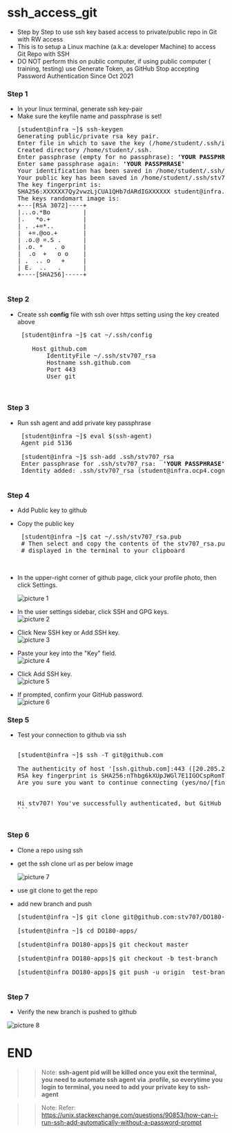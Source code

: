 # ssh_access_git
 - Step by Step to use ssh key based access to private/public repo in Git with RW access
 - This is to setup a Linux machine (a.k.a: developer Machine) to access Git Repo with SSH 
 - DO NOT perform this on public computer, if using public computer ( training, testing) use Generate Token, as GitHub Stop accepting Password Authentication Since Oct 2021

### Step 1
- In your linux terminal, generate ssh key-pair
- Make sure the keyfile name and passphrase is set!
  <pre>
  [student@infra ~]$ ssh-keygen
  Generating public/private rsa key pair.
  Enter file in which to save the key (/home/student/.ssh/id_rsa): <b>/home/student/.ssh/stv707_rsa</b>
  Created directory /home/student/.ssh.
  Enter passphrase (empty for no passphrase): <b>'YOUR PASSPHRASE'</b>
  Enter same passphrase again: <b>'YOUR PASSPHRASE'</b>
  Your identification has been saved in /home/student/.ssh/stv707_rsa.
  Your public key has been saved in /home/student/.ssh/stv707_rsa.pub.
  The key fingerprint is:
  SHA256:XXXXXX7Qy2vwzLjCUA1QHb7dARdIGXXXXXX student@infra.ocp4.cognitoz.org
  The keys randomart image is:
  +---[RSA 3072]----+
  |...o.*Bo         |
  |.   *o.+         |
  | . .+=*..        |
  |  +=.@oo.+       |
  | .o.@ =.S .      |
  | .o. *   . o     | 
  |  .o  +   o o    |
  | .  .. o   +     |
  | E.  ..   .      |
  +----[SHA256]-----+

### Step 2 
- Create ssh **config** file with ssh over https setting using the key created above
   <pre>
   [student@infra ~]$ cat ~/.ssh/config

      Host github.com
          IdentityFile ~/.ssh/stv707_rsa
          Hostname ssh.github.com
          Port 443
          User git
   

### Step 3 
- Run ssh agent and add private key passphrase
   <pre>
   [student@infra ~]$ eval $(ssh-agent)
   Agent pid 5136
    
   [student@infra ~]$ ssh-add .ssh/stv707_rsa
   Enter passphrase for .ssh/stv707_rsa:  <b>'YOUR PASSPHRASE'</b>
   Identity added: .ssh/stv707_rsa (student@infra.ocp4.cognitoz.org) 

### Step 4
- Add Public key to github
- Copy the public key 
  <pre>
   [student@infra ~]$ cat ~/.ssh/stv707_rsa.pub
   # Then select and copy the contents of the stv707_rsa.pub file
   # displayed in the terminal to your clipboard

  
- In the upper-right corner of github page, click your profile photo, then click Settings.
  

  ![picture 1](images/f0e69f6e282941465016cdb6ba3869b14cf3001d3e62b620610de08615224919.png)  
  

  
- In the user settings sidebar, click SSH and GPG keys.
  <br>
  ![picture 2](images/55ca7e0a527dad48b48ee888cd42584919971d5b53b7bba992ed1e042b5064ba.png)  

- Click New SSH key or Add SSH key. 
  <br> 
  ![picture 3](images/aacd68230aab8f85708400de4074427eace75695bc880f20734c8c0803a08936.png)  


- Paste your key into the "Key" field.
  <br>
  ![picture 4](images/96c933f2a971a8ee607beb841aa40f5fe98f1b284ebf6f6d38358b75dc3fe906.png)  


- Click Add SSH key.
  <br>
  ![picture 5](images/cfadf91fb371ecbdb19f528c08b678915c7ca1fbf9b9326749eca7a860f1fd4e.png)  



- If prompted, confirm your GitHub password.
  <br>
  ![picture 6](images/9da00fae193971bad32885a578bd99005ec6ee38bb43f7cddfb851614f1315ed.png)  


### Step 5 
- Test your connection to github via ssh 
  <pre> 
  [student@infra ~]$ ssh -T git@github.com 
  
  The authenticity of host '[ssh.github.com]:443 ([20.205.243.160]:443)' can't be established.
  RSA key fingerprint is SHA256:nThbg6kXUpJWGl7E1IGOCspRomTxdCARLviKw6E5SY8.
  Are you sure you want to continue connecting (yes/no/[fingerprint])? yes
  

  Hi stv707! You've successfully authenticated, but GitHub does not provide shell access.
  ```

### Step 6
- Clone a repo using ssh 
- get the ssh clone url as per below image
  <br>

  ![picture 7](images/f262fec14f3870bfa7abc9bd5c095cf9fe03ec1d639bda3c97262bb7e181bde7.png)  

- use git clone to get the repo 
- add new branch and push 
  <pre>
  [student@infra ~]$ git clone git@github.com:stv707/DO180-apps.git

  [student@infra ~]$ cd DO180-apps/

  [student@infra DO180-apps]$ git checkout master

  [student@infra DO180-apps]$ git checkout -b test-branch

  [student@infra DO180-apps]$ git push -u origin  test-branch

### Step 7 
- Verify the new branch is pushed to github

![picture 8](images/2a5240ace2324ddf8ce77cda1f29c431af37ba1410370abec63be2d2f638d187.png)  


# END

 >> Note: **ssh-agent pid will be killed once you exit the terminal, you need to automate ssh agent via .profile, so everytime you login to terminal, you need to add your private key to ssh-agent** 

 >> Note: Refer: https://unix.stackexchange.com/questions/90853/how-can-i-run-ssh-add-automatically-without-a-password-prompt

</pre>